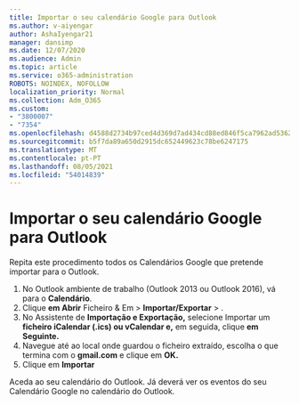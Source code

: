 ```yaml
---
title: Importar o seu calendário Google para Outlook
ms.author: v-aiyengar
author: AshaIyengar21
manager: dansimp
ms.date: 12/07/2020
ms.audience: Admin
ms.topic: article
ms.service: o365-administration
ROBOTS: NOINDEX, NOFOLLOW
localization_priority: Normal
ms.collection: Adm_O365
ms.custom:
- "3800007"
- "7354"
ms.openlocfilehash: d4588d2734b97ced4d369d7ad434cd88ed846f5ca7962ad5362301fea7c54114
ms.sourcegitcommit: b5f7da89a650d2915dc652449623c78be6247175
ms.translationtype: MT
ms.contentlocale: pt-PT
ms.lasthandoff: 08/05/2021
ms.locfileid: "54014839"
---
```

# <a name="import-your-google-calendar-to-outlook"></a>Importar o seu calendário Google para Outlook

Repita este procedimento todos os Calendários Google que pretende importar para o Outlook.

1. No Outlook ambiente de trabalho (Outlook 2013 ou Outlook 2016), vá para o **Calendário**.
1. Clique **em Abrir** Ficheiro & Em  >  **Importar/Exportar**  >  .
1. No Assistente de **Importação e Exportação,** selecione Importar um **ficheiro iCalendar (.ics) ou vCalendar e,** em seguida, clique **em Seguinte.**
1. Navegue até ao local onde guardou o ficheiro extraído, escolha o que termina com o **gmail.com** e clique em **OK.**
1. Clique em **Importar**

Aceda ao seu calendário do Outlook. Já deverá ver os eventos do seu Calendário Google no calendário do Outlook.
